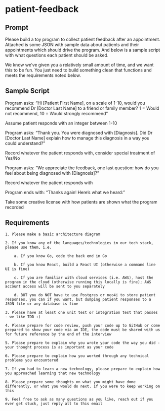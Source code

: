 # patient-feedback

## Prompt

Please build a toy program to collect patient feedback after an appointment. Attached is some JSON with sample data about patients and their appointments which should drive the program. And below is a
sample script with what questions each patient should be asked.

We know we’ve given you a relatively small amount of time, and we want this to be fun. You just need to build something clean that functions and meets the requirements noted below.


## Sample Script

Program asks: “Hi [Patient First Name], on a scale of 1-10, would you recommend Dr [Doctor Last Name] to a friend or family member? 1 = Would not recommend, 10 = Would strongly recommend”

Assume patient responds with an integer between 1-10

Program asks: “Thank you. You were diagnosed with [Diagnosis]. Did Dr [Doctor Last Name] explain how to manage this diagnosis in a way you could understand?”

Record whatever the patient responds with, consider special treatment of Yes/No

Program asks: “We appreciate the feedback, one last question: how do you feel about being diagnosed with [Diagnosis]?”

Record whatever the patient responds with

Program ends with: “Thanks again! Here’s what we heard:”

Take some creative license with how patients are shown what the program recorded


## Requirements

    1. Please make a basic architecture diagram

    2. If you know any of the languages/technologies in our tech stack, please use them, i.e.

        a. If you know Go, code the back end in Go

        b. If you know React, build a React UI (otherwise a command line UI is fine)

        c. If you are familiar with cloud services (i.e. AWS), host the program in the cloud (otherwise running this locally is fine); AWS account access will be sent to you separately

        d. BUT you do NOT have to use Postgres or neo4j to store patient responses, you can if you want, but dumping patient responses to a JSON file or any database is fine

    3. Please have at least one unit test or integration test that passes - we like TDD :)

    4. Please prepare for code review, push your code up to GitHub or come prepared to show your code via an IDE, the code must be shared with us for future reference by the end of the interview

    5. Please prepare to explain why you wrote your code the way you did - your thought process is as important as your code

    6. Please prepare to explain how you worked through any technical problems you encountered

    7. If you had to learn a new technology, please prepare to explain how you approached learning that new technology

    8. Please prepare some thoughts on what you might have done differently, or what you would do next, if you were to keep working on this

    9. Feel free to ask as many questions as you like, reach out if you ever get stuck, just reply all to this email
